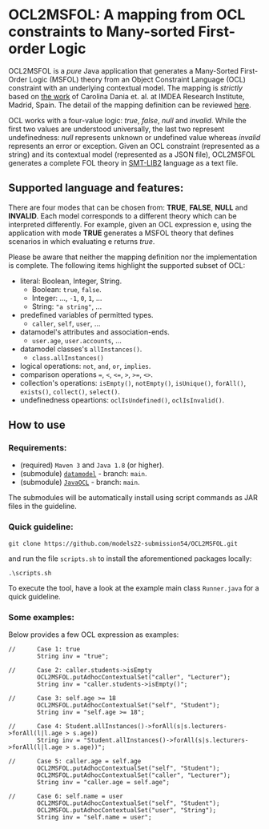 # OCL2MSFOL: A mapping from OCL constraints to Many-sorted First-order Logic

OCL2MSFOL is a _pure_ Java application that generates a Many-Sorted First-Order Logic (MSFOL) theory from an Object Constraint Language (OCL) constraint with an underlying contextual model. The mapping is _strictly_ based on [the work](https://software.imdea.org/~dania/papers/models2016.pdf) of Carolina Dania et. al. at IMDEA Research Institute, Madrid, Spain. The detail of the mapping definition can be reviewed [here](https://software.imdea.org/~dania/tools/definitions.pdf).

OCL works with a four-value logic: _true_, _false_, _null_ and _invalid_. While the first two values are understood universally, 
the last two represent undefinedness: _null_ represents unknown or undefined value whereas _invalid_ represents an error or exception.
Given an OCL constraint (represented as a string) and its contextual model (represented as a JSON file), OCL2MSFOL generates a complete FOL theory in [SMT-LIB2](https://smtlib.cs.uiowa.edu/papers/smt-lib-reference-v2.6-r2021-05-12.pdf) language as a text file.

## Supported language and features:

There are four modes that can be chosen from: **TRUE**, **FALSE**, **NULL** and **INVALID**.
Each model corresponds to a different theory which can be interpreted differently. 
For example, given an OCL expression e, using the application with mode **TRUE** generates a MSFOL 
theory that defines scenarios in which evaluating e returns _true_.

Please be aware that neither the mapping definition nor the implementation is complete. 
The following items highlight the supported subset of OCL:

  - literal: Boolean, Integer, String.
    - Boolean: `true`, `false`.
    - Integer: ..., `-1`, `0`, `1`, ...
    - String: `"a string"`, ...
  - predefined variables of permitted types.
    - `caller`, `self`, `user`, ...
  - datamodel's attributes and association-ends.
    - `user.age`, `user.accounts`, ... 
  - datamodel classes's `allInstances()`.
    - `class.allInstances()`
  - logical operations: `not`, `and`, `or`, `implies`.
  - comparison operations `=`, `<`, `<=`, `>`, `>=`, `<>`.
  - collection's operations: `isEmpty()`, `notEmpty()`, `isUnique()`, `forAll()`, `exists()`, `collect()`, `select()`.
  - undefinedness opeartions: `oclIsUndefined()`, `oclIsInvalid()`.

## How to use

### Requirements:
- (required) `Maven 3` and `Java 1.8` (or higher).
- (submodule) [`datamodel`](https://github.com/models22-submission54/dm2schema) - branch: `main`.
- (submodule) [`JavaOCL`](https://github.com/models22-submission54/JavaOCL) - branch: `main`.

The submodules will be automatically install using script commands as JAR files in the guideline.

### Quick guideline:
```
git clone https://github.com/models22-submission54/OCL2MSFOL.git
```
and run the file `scripts.sh` to install the aforementioned packages locally:

```
.\scripts.sh
```
To execute the tool, have a look at the example main class `Runner.java` for a quick guideline.

### Some examples:

Below provides a few OCL expression as examples:

```{java}
//      Case 1: true
        String inv = "true";
        
//      Case 2: caller.students->isEmpty
        OCL2MSFOL.putAdhocContextualSet("caller", "Lecturer");
        String inv = "caller.students->isEmpty()";
        
//      Case 3: self.age >= 18
        OCL2MSFOL.putAdhocContextualSet("self", "Student");
        String inv = "self.age >= 18";
        
//      Case 4: Student.allInstances()->forAll(s|s.lecturers->forAll(l|l.age > s.age))
        String inv = "Student.allInstances()->forAll(s|s.lecturers->forAll(l|l.age > s.age))";

//      Case 5: caller.age = self.age
        OCL2MSFOL.putAdhocContextualSet("self", "Student");
        OCL2MSFOL.putAdhocContextualSet("caller", "Lecturer");
        String inv = "caller.age = self.age";
        
//      Case 6: self.name = user
        OCL2MSFOL.putAdhocContextualSet("self", "Student");
        OCL2MSFOL.putAdhocContextualSet("user", "String");
        String inv = "self.name = user";
```
